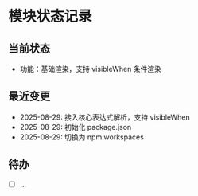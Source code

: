 # 模块状态记录

## 当前状态
- 功能：基础渲染，支持 visibleWhen 条件渲染

## 最近变更
- 2025-08-29: 接入核心表达式解析，支持 visibleWhen
- 2025-08-29: 初始化 package.json
- 2025-08-29: 切换为 npm workspaces

## 待办
- [ ] …
